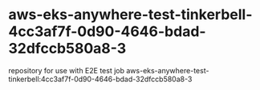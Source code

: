 # aws-eks-anywhere-test-tinkerbell-4cc3af7f-0d90-4646-bdad-32dfccb580a8-3
repository for use with E2E test job aws-eks-anywhere-test-tinkerbell:4cc3af7f-0d90-4646-bdad-32dfccb580a8-3
